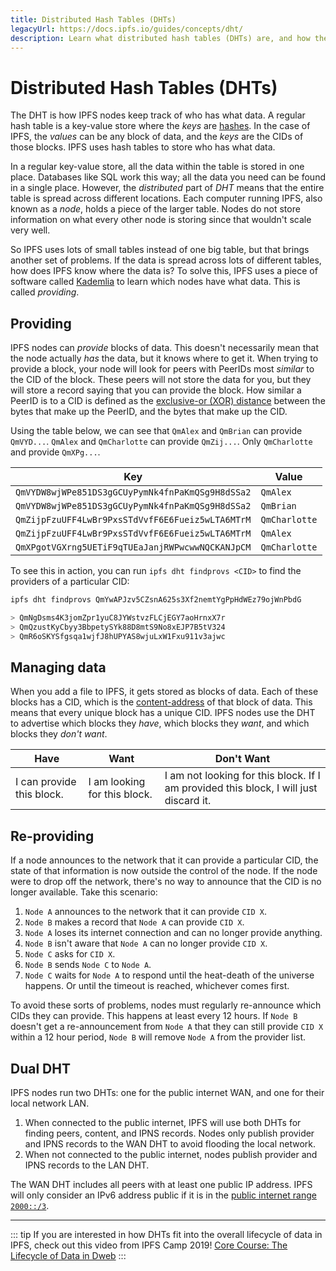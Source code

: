 ```yaml
---
title: Distributed Hash Tables (DHTs)
legacyUrl: https://docs.ipfs.io/guides/concepts/dht/
description: Learn what distributed hash tables (DHTs) are, and how they play a part in the overall lifecycle of IPFS.
---
```


# Distributed Hash Tables (DHTs)

The DHT is how IPFS nodes keep track of who has what data. A regular hash table is a key-value store where the _keys_ are [hashes](/concepts/hashing). In the case of IPFS, the _values_ can be any block of data, and the _keys_ are the CIDs of those blocks. IPFS uses hash tables to store who has what data.

In a regular key-value store, all the data within the table is stored in one place. Databases like SQL work this way; all the data you need can be found in a single place. However, the _distributed_ part of _DHT_ means that the entire table is spread across different locations. Each computer running IPFS, also known as a _node_, holds a piece of the larger table. Nodes do not store information on what every other node is storing since that wouldn't scale very well.

So IPFS uses lots of small tables instead of one big table, but that brings another set of problems. If the data is spread across lots of different tables, how does IPFS know where the data is? To solve this, IPFS uses a piece of software called [Kademlia](https://en.wikipedia.org/wiki/Kademlia) to learn which nodes have what data. This is called _providing_.

## Providing

IPFS nodes can _provide_ blocks of data. This doesn't necessarily mean that the node actually _has_ the data, but it knows where to get it. When trying to provide a block, your node will look for peers with PeerIDs most _similar_ to the CID of the block. These peers will not store the data for you, but they will store a record saying that you can provide the block. How similar a PeerID is to a CID is defined as the [exclusive-or (XOR) distance](https://en.wikipedia.org/wiki/Exclusive_or) between the bytes that make up the PeerID, and the bytes that make up the CID.

Using the table below, we can see that `QmAlex` and `QmBrian` can provide `QmVYD...`. `QmAlex` and `QmCharlotte` can provide `QmZij...`. Only `QmCharlotte` and provide `QmXPg...`.

| Key                                              | Value         |
| ------------------------------------------------ | ------------- |
| `QmVYDW8wjWPe851DS3gGCUyPymNk4fnPaKmQSg9H8dSSa2` | `QmAlex`      |
| `QmVYDW8wjWPe851DS3gGCUyPymNk4fnPaKmQSg9H8dSSa2` | `QmBrian`     |
| `QmZijpFzuUFF4LwBr9PxsSTdVvfF6E6Fueiz5wLTA6MTrM` | `QmCharlotte` |
| `QmZijpFzuUFF4LwBr9PxsSTdVvfF6E6Fueiz5wLTA6MTrM` | `QmAlex`      |
| `QmXPgotVGXrng5UETiF9qTUEaJanjRWPwcwwNQCKANJpCM` | `QmCharlotte` |

To see this in action, you can run `ipfs dht findprovs <CID>` to find the providers of a particular CID:

```bash
ipfs dht findprovs QmYwAPJzv5CZsnA625s3Xf2nemtYgPpHdWEz79ojWnPbdG

> QmNgDsms4K3jomZpr1yuC8JYWstvzFLCjEGY7aoHrnxX7r
> QmQzustKyCbyy3BbpetySYk88D8mtS9No8xEJP7B5tV324
> QmR6oSKYSfgsqa1wjfJ8hUPYAS8wjuLxW1Fxu911v3ajwc
```

## Managing data

When you add a file to IPFS, it gets stored as blocks of data. Each of these blocks has a CID, which is the [content-address](/concepts/content-addressing) of that block of data. This means that every unique block has a unique CID. IPFS nodes use the DHT to advertise which blocks they _have_, which blocks they _want_, and which blocks they _don't want_.

| Have                      | Want                         | Don't Want                                                                            |
| ------------------------- | ---------------------------- | ------------------------------------------------------------------------------------- |
| I can provide this block. | I am looking for this block. | I am not looking for this block. If I am provided this block, I will just discard it. |

## Re-providing

If a node announces to the network that it can provide a particular CID, the state of that information is now outside the control of the node. If the node were to drop off the network, there's no way to announce that the CID is no longer available. Take this scenario:

1. `Node A` announces to the network that it can provide `CID X`.
1. `Node B` makes a record that `Node A` can provide `CID X`.
1. `Node A` loses its internet connection and can no longer provide anything.
1. `Node B` isn't aware that `Node A` can no longer provide `CID X`.
1. `Node C` asks for `CID X`.
1. `Node B` sends `Node C` to `Node A`.
1. `Node C` waits for `Node A` to respond until the heat-death of the universe happens. Or until the timeout is reached, whichever comes first.

To avoid these sorts of problems, nodes must regularly re-announce which CIDs they can provide. This happens at least every 12 hours. If `Node B` doesn't get a re-announcement from `Node A` that they can still provide `CID X` within a 12 hour period, `Node B` will remove `Node A` from the provider list.

## Dual DHT

IPFS nodes run two DHTs: one for the public internet WAN, and one for their local network LAN.

1. When connected to the public internet, IPFS will use both DHTs for finding peers, content, and IPNS records. Nodes only publish provider and IPNS records to the WAN DHT to avoid flooding the local network.
2. When not connected to the public internet, nodes publish provider and IPNS records to the LAN DHT.

The WAN DHT includes all peers with at least one public IP address. IPFS will only consider an IPv6 address public if it is in the [public internet range `2000::/3`](https://www.iana.org/assignments/ipv6-address-space/ipv6-address-space.xhtml).

---

::: tip
If you are interested in how DHTs fit into the overall lifecycle of data in IPFS, check out this video from IPFS Camp 2019! [Core Course: The Lifecycle of Data in Dweb](https://www.youtube.com/watch?v=fLUq0RkiTBA)
:::
